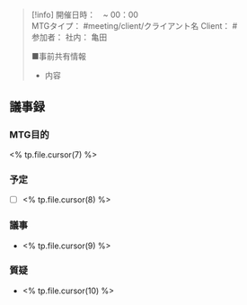 # 
> [!info]
> 開催日時：　~ 00：00  
> MTGタイプ： #meeting/client/クライアント名
> Client： #  
> 参加者： 
> 社内： 亀田
> 
> ■事前共有情報
> - 内容

## 議事録

### MTG目的
<% tp.file.cursor(7) %>

### 予定
- [ ] <% tp.file.cursor(8) %>

### 議事
- <% tp.file.cursor(9) %>

### 質疑
- <% tp.file.cursor(10) %>
